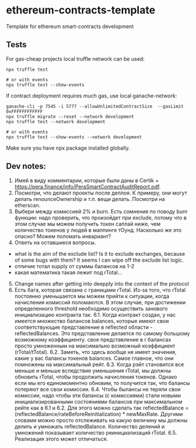 # ethereum-contracts-template
Template for ethereum smart-contracts development

## Tests
For gas-cheap projects local truffle network can be used:
```
npx truffle test

# or with events
npx truffle test --show-events
```

If contract deployment requires much gas, use local ganache-network:
```
ganache-cli -p 7545 -i 5777 --allowUnlimitedContractSize  --gasLimit 0xFFFFFFFFFFFF
npx truffle migrate --reset --network development
npx truffle test --network development

# or with events
npx truffle test --show-events --network development
```

Make sure you have npx package installed globally.

## Dev notes:
1. Имей в виду комментарии, которые были даны в Certik + https://pera.finance/info/PeraSmartContractAuditReport.pdf.
2. Посмотри, что делают проекты после деплоя. К примеру, они могут делать renounceOwnership и т.п. вещи делать. Посмотри на etherscan. 
3. Выбери между комиссией 2% и burn.
Есть сомнения по поводу bunr функции: надо проверить, что произойдет при exclude,
потому что в этом случае мы можем получить токен саплай ниже, чем количество токенов у людей в маппинге тОунд. Насколько же это опасно? Можем поломать инвариант?
4. Ответь на оставшиеся вопросы.
* what is the aim of the exclude list? Is it to exclude exchanges, because of some bugs with them? It seems I can wipe off the exclude list logic.
* отличие тотал supply от суммы балансов на 1-2
* какая математика такая лежит под rTotal...
5. Change names after getting into deepply into the context of the protocol
6. Есть бага, которая связана с границами rTotal. Из-за того, что rTotal постоянно уменьшается
мы можем прийти к ситуации, когда начисления комиссий поломаются. В этом случае, при достижении
определенного threshold необходимо осуществить занового инициализацию контракта так.
6.1. Когда контракт создан, у нас имеется множество балансов balances, которые имеют свои соответствующие
представление в reflected области - reflectedBalances. Это представление делается по самому большому возможному коэффициенту.
свое представление в r балансах просто умноженным на максимально возможный коэффициент (rTotal/tTotal).
6.2. Заметь, что здесь вообще не имеет значения, какие у вас балансы токенов balances. Самое главное, что они помножены на максимальный рейт.
6.3. Когда рэйт становится все меньше и меньше вследствие уменьшения rTotal, мы должны обновить rTotal, чтобы продолжить начисления
токенов. Однако если мы его единомоментно обновим, то получится так, что балансы потеряют все свои комиссии.
6.4. Чтобы былансы не теряли свои комиссии, надо чтобы эти балансы (с комиссиями) стали новыми инициализированными состояниями
балансов при максимальном рейте как в 6.1 и 6.2. Для этого можно сделать так reflectedBalance = (reflectedBalance/rateBeforeReinitialization) * newMaxRate.
Другими словами можно просто отслеживать на какую величину мы должны делить и умножать reflectedBalance. Количество делений и умножений
показывает количество реинициализаций rTotal.
6.5. Реализация этого может отличаться.